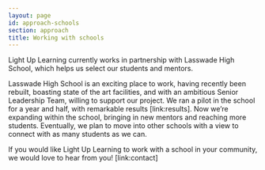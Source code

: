 ```yaml
---
layout: page
id: approach-schools
section: approach
title: Working with schools
---
```


Light Up Learning currently works in partnership with Lasswade High School, which helps us select our students and mentors.

Lasswade High School is an exciting place to work, having recently been rebuilt, boasting state of the art facilities, and with an ambitious Senior Leadership Team, willing to support our project. We ran a pilot in the school for a year and half, with remarkable results [link:results]. Now we’re expanding within the school, bringing in new mentors and reaching more students. Eventually, we plan to move into other schools with a view to connect with as many students as we can.

If you would like Light Up Learning to work with a school in your community, we would love to hear from you! [link:contact]
